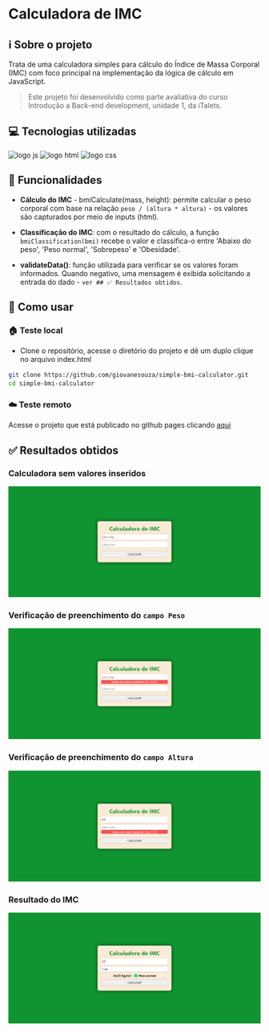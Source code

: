 # Calculadora de IMC

## ℹ️ Sobre o projeto

Trata de uma calculadora simples para cálculo do Índice de Massa Corporal (IMC) com foco principal na implementação da lógica de cálculo em JavaScript.

> Este projeto foi desenvolvido como parte avaliativa do curso Introdução a Back-end development, unidade 1, da iTalets.

## 💻 Tecnologias utilizadas

<div>
   <img src="https://cdn.jsdelivr.net/gh/devicons/devicon@latest/icons/javascript/javascript-plain.svg" width="50" alt="logo js" />
   <img src="https://cdn.jsdelivr.net/gh/devicons/devicon@latest/icons/html5/html5-original.svg" width="50" alt="logo html" />
   <img src="https://cdn.jsdelivr.net/gh/devicons/devicon@latest/icons/css3/css3-original.svg" width="50" alt="logo css" />
</div>
          

## 🚀 Funcionalidades

- **Cálculo do IMC** - bmiCalculate(mass, height): permite calcular o peso corporal com base na relação `peso / (altura * altura)` - os valores são capturados por meio de inputs (html).

- **Classificação do IMC**: com o resultado do cálculo, a função ` bmiClassification(bmi)` recebe o valor e classifica-o entre 'Abaixo do peso', 'Peso normal', 'Sobrepeso' e 'Obesidade'.

- **validateData()**: função utilizada para verificar se os valores foram informados. Quando negativo, uma mensagem é exibida solicitando a entrada do dado - `ver ## ✅ Resultados obtidos`.


## 📝 Como usar

### 🏠 Teste local
 - Clone o repositório, acesse o diretório do projeto e dê um duplo clique no arquivo index.html
 ```bash
 git clone https://github.com/giovanesouza/simple-bmi-calculator.git
 cd simple-bmi-calculator
 ```

### ☁️ Teste remoto

Acesse o projeto que está publicado no github pages clicando [aqui](https://giovanesouza.github.io/simple-bmi-calculator/)


## ✅ Resultados obtidos

### Calculadora sem valores inseridos
![Calculadora sem valores inseridos](./images/bmi_view1.jpg "Calculadora sem valores inseridos")

### Verificação de preenchimento do `campo Peso`
![Verificação de preenchimento do campo Peso](./images/bmi_view_mass_verify.jpg "Verificação de preenchimento do campo Peso")

### Verificação de preenchimento do `campo Altura`
![Verificação de preenchimento do campo Altura](./images/bmi_view_height_verify.jpg "Verificação de preenchimento do campo Altura")

### Resultado do IMC
![Resultado do IMC](./images/bmi_view_result.jpg "Resultado do IMC")

